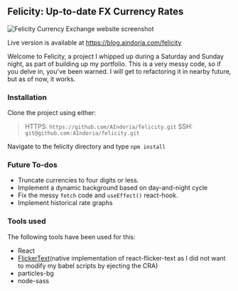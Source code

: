 
## Felicity: Up-to-date FX Currency Rates

![Felicity Currency Exchange website screenshot](https://i.imgur.com/IFxEX87.png)

Live version is available at https://blog.aindoria.com/felicity

Welcome to Felicity, a project I whipped up during a Saturday and Sunday night, as part of building up my portfolio. This is a very messy code, so if you delve in, you've been warned. I will get to refactoring it in nearby future, but as of now, it works.


### Installation

Clone the project using either:

> HTTPS: `https://github.com/AIndoria/felicity.git`
>  SSH: `git@github.com:AIndoria/felicity.git`
>  
Navigate to the felicity directory and type `npm install`

### Future To-dos

- Truncate currencies to four digits or less.
- Implement a dynamic background based on day-and-night cycle
- Fix the messy `fetch` code and `useEffect()` react-hook.
- Implement historical rate graphs


### Tools used

The following tools have been used for this:

- React
- [FlickerText](https://www.npmjs.com/package/react-flicker-text)(native implementation of react-flicker-text as I did not want to modify my babel scripts by ejecting the CRA)
- particles-bg
- node-sass
